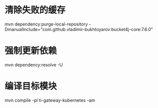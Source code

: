 # 清除失败的缓存
mvn dependency:purge-local-repository -DmanualInclude="com.github.vladimir-bukhtoyarov:bucket4j-core:7.6.0"

# 强制更新依赖
mvn dependency:resolve -U

# 编译目标模块
mvn compile -pl ti-gateway-kubernetes -am